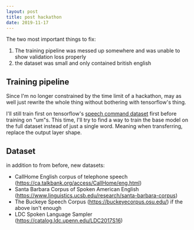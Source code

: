 ```yaml
---
layout: post
title: post hackathon
date: 2019-11-17
---
```


The two most important things to fix:
1. The training pipeline was messed up somewhere and was unable to show validation loss properly 
2. the dataset was small and only contained british english

## Training pipeline
Since I'm no longer constrained by the time limit of a hackathon, may as well just rewrite the whole thing without bothering with tensorflow's thing.

I'll still train first on tensorflow's [speech command dataset](https://ai.googleblog.com/2017/08/launching-speech-commands-dataset.html) first before training on "um"s. This time, I'll try to find a way to train the base model on the full dataset instead of just a single word. Meaning when transferring, replace the output layer shape.

## Dataset
in addition to from before, new datasets:
- CallHome English corpus of telephone speech (https://ca.talkbank.org/access/CallHome/eng.html)
- Santa Barbara Corpus of Spoken American English (https://www.linguistics.ucsb.edu/research/santa-barbara-corpus)
- The Buckeye Speech Corpus (https://buckeyecorpus.osu.edu/) if the above isn't enough
- LDC Spoken Language Sampler (https://catalog.ldc.upenn.edu/LDC2017S16)